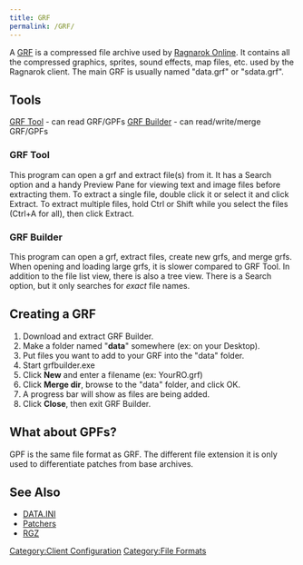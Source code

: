 ```yaml
---
title: GRF
permalink: /GRF/
---
```


A [GRF](/GRF "wikilink") is a compressed file archive used by [Ragnarok Online](/Ragnarok_Online "wikilink"). It contains all the compressed graphics, sprites, sound effects, map files, etc. used by the Ragnarok client. The main GRF is usually named "data.grf" or "sdata.grf".

Tools
-----

[GRF Tool](http://sourceforge.net/projects/openkore/files/GRF%20Tool/1.2.0/) - can read GRF/GPFs
[GRF Builder](http://www.grfbuilder.com/#download) - can read/write/merge GRF/GPFs

### GRF Tool

This program can open a grf and extract file(s) from it. It has a Search option and a handy Preview Pane for viewing text and image files before extracting them. To extract a single file, double click it or select it and click Extract. To extract multiple files, hold Ctrl or Shift while you select the files (Ctrl+A for all), then click Extract.

### GRF Builder

This program can open a grf, extract files, create new grfs, and merge grfs. When opening and loading large grfs, it is slower compared to GRF Tool. In addition to the file list view, there is also a tree view. There is a Search option, but it only searches for *exact* file names.

Creating a GRF
--------------

1.  Download and extract GRF Builder.
2.  Make a folder named "**data**" somewhere (ex: on your Desktop).
3.  Put files you want to add to your GRF into the "data" folder.
4.  Start grfbuilder.exe
5.  Click **New** and enter a filename (ex: YourRO.grf)
6.  Click **Merge dir**, browse to the "data" folder, and click OK.
7.  A progress bar will show as files are being added.
8.  Click **Close**, then exit GRF Builder.

What about G**P**Fs?
--------------------

GPF is the same file format as GRF. The different file extension it is only used to differentiate patches from base archives.

See Also
--------

-   [DATA.INI](/DATA.INI "wikilink")
-   [Patchers](/:Category:Patchers "wikilink")
-   [RGZ](/RGZ "wikilink")

[Category:Client Configuration](/Category:Client_Configuration "wikilink") [Category:File Formats](/Category:File_Formats "wikilink")